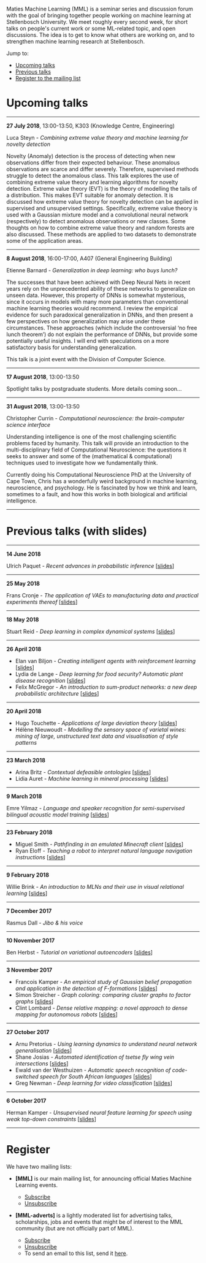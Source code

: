 Maties Machine Learning (MML) is a seminar series and discussion forum with the goal of bringing together people working on machine learning at Stellenbosch University. We meet roughly every second week, for short talks on people's current work or some ML-related topic, and open discussions. The idea is to get to know what others are working on, and to strengthen machine learning research at Stellenbosch.

Jump to:

- [Upcoming talks](#upcoming-talks)
- [Previous talks](#previous-talks-with-slides)
- [Register to the mailing list](#register)


# Upcoming talks

* * *

**27 July 2018**, 13:00-13:50, K303 (Knowledge Centre, Engineering)

Luca Steyn - _Combining extreme value theory and machine learning for novelty detection_

Novelty (Anomaly) detection is the process of detecting when new observations differ from their expected behaviour. These anomalous observations are scarce and differ severely. Therefore, supervised methods struggle to detect the anomalous class. This talk explores the use of combining extreme value theory and learning algorithms for novelty detection. Extreme value theory (EVT) is the theory of modelling the tails of a distribution. This makes EVT suitable for anomaly detection. It is discussed how extreme value theory for novelty detection can be applied in supervised and unsupervised settings. Specifically, extreme value theory is used with a Gaussian mixture model and a convolutional neural network (respectively) to detect anomalous observations or new classes. Some thoughts on how to combine extreme value theory and random forests are also discussed. These methods are applied to two datasets to demonstrate some of the application areas. 

* * *

**8 August 2018**, 16:00-17:00, A407 (General Engineering Building)

Etienne Barnard - _Generalization in deep learning: who buys lunch?_

The successes that have been achieved with Deep Neural Nets in recent years rely on the unprecedented ability of these networks to generalize on unseen data. However, this property of DNNs is somewhat mysterious, since it occurs in models with many more parameters than conventional machine learning theories would recommend. I review the empirical evidence for such paradoxical generalization in DNNs, and then present a few perspectives on how generalization may arise under these circumstances. These approaches (which include the controversial ‘no free lunch theorem’) do not explain the performance of DNNs, but provide some potentially useful insights. I will end with speculations on a more satisfactory basis for understanding generalization.

This talk is a joint event with the Division of Computer Science.

* * *

**17 August 2018**, 13:00-13:50

Spotlight talks by postgraduate students. More details coming soon...

* * *

**31 August 2018**, 13:00-13:50

Christopher Currin - _Computational neuroscience: the brain-computer science interface_

Understanding intelligence is one of the most challenging scientific problems faced by humanity. This talk will provide an introduction to the multi-disciplinary field of Computational Neuroscience: the questions it seeks to answer and some of the (mathematical & computational) techniques used to investigate how we fundamentally think. 

Currently doing his Computational Neuroscience PhD at the University of Cape Town, Chris has a wonderfully weird background in machine learning, neuroscience, and psychology. He is fascinated by how we think and learn, sometimes to a fault, and how this works in both biological and artificial intelligence.

* * *

# Previous talks (with slides)

* * *

**14 June 2018**

Ulrich Paquet - _Recent advances in probabilistic inference_ [[slides](http://www2.compute.dtu.dk/~tobo/trends-in-ai2/ulrich.pdf)]

* * *

**25 May 2018**

Frans Cronje - _The application of VAEs to manufacturing data and practical experiments thereof_ [[slides](slides/2018-05-25_cronje.pdf)]

* * *

**18 May 2018**

Stuart Reid - _Deep learning in complex dynamical systems_ [[slides](slides/2018-05-18_reid.pdf)]

* * *

**26 April 2018**

- Elan van Biljon - _Creating intelligent agents with reinforcement learning_ [[slides](slides/2018-04-26_vanbiljon.pdf)]
- Lydia de Lange - _Deep learning for food security? Automatic plant disease recognition_ [[slides](slides/2018-04-26_delange.pdf)]
- Felix McGregor - _An introduction to sum-product networks: a new deep probabilistic architecture_ [[slides](slides/2018-04-26_mcgregor.pdf)]

* * *

**20 April 2018**

- Hugo Touchette - _Applications of large deviation theory_ [[slides](slides/2018-04-20_touchette.pdf)]
- Hélène Nieuwoudt - _Modelling the sensory space of varietal wines: mining of large, unstructured text data and visualisation of style patterns_

* * *

**23 March 2018**

- Arina Britz - _Contextual defeasible ontologies_ [[slides](slides/2018-03-23_britz.pdf)]
- Lidia Auret - _Machine learning in mineral processing_ [[slides](slides/2018-03-23_auret.pdf)]

* * *

**9 March 2018**

Emre Yilmaz - _Language and speaker recognition for semi-supervised bilingual acoustic model training_ [[slides](slides/2018-03-09_yilmaz.pptx)]

* * *

**23 February 2018**

- Miguel Smith - _Pathfinding in an emulated Minecraft client_ [[slides](slides/2018-02-23_smith.pdf)]
- Ryan Eloff - _Teaching a robot  to interpret natural language navigation instructions_ [[slides](slides/2018-02-23_eloff.pdf)]

* * *

**9 February 2018**

Willie Brink - _An introduction to MLNs and their use in visual relational learning_ [[slides](slides/2018-02-09_brink.pdf)]

* * *

**7 December 2017**

Rasmus Dall - _Jibo & his voice_

* * *

**10 November 2017**

Ben Herbst - _Tutorial on variational autoencoders_ [[slides](slides/2017-11-10_herbst.pdf)]

* * *

**3 November 2017**

- Francois Kamper - _An empirical study of Gaussian belief propagation and application in the detection of F-formations_ [[slides](slides/2017-11-03_kamper.pdf)]
- Simon Streicher - _Graph coloring: comparing cluster graphs to factor graphs_ [[slides](slides/2017-11-03_streicher.pdf)]
- Clint Lombard - _Dense relative mapping: a novel approach to dense mapping for autonomous robots_ [[slides](slides/2017-11-03_lombard.pdf)]

* * *

**27 October 2017**

- Arnu Pretorius - _Using learning dynamics to understand neural network generalisation_ [[slides](slides/2017-10-27_pretorius.pdf)]
- Shane Josias - _Automated identification of tsetse fly wing vein intersections_ [[slides](slides/2017-10-27_josias.pdf)]
- Ewald van der Westhuizen - _Automatic speech recognition of code-switched speech for South African languages_ [[slides](slides/2017-10-27_vanderwesthuizen.pptx)]
- Greg Newman - _Deep learning for video classification_ [[slides](slides/2017-10-27_newman.pdf)]

* * *

**6 October 2017**

Herman Kamper - _Unsupervised neural feature learning for speech using weak top-down constraints_ [[slides](slides/2017-10-06_kamper.pdf)]

* * *

# Register

We have two mailing lists:

- **[MML]** is our main mailing list, for announcing official Maties Machine Learning events.

    - [Subscribe](https://sympa.sun.ac.za/sympa/subscribe/mml)
    - [Unsubscribe](https://sympa.sun.ac.za/sympa/signoff/mml)

- **[MML-adverts]** is a lightly moderated list for advertising talks, scholarships, jobs and events that might be of interest to the MML community (but are not officially part of MML).

    - [Subscribe](https://sympa.sun.ac.za/sympa/subscribe/mml-adverts)
    - [Unsubscribe](https://sympa.sun.ac.za/sympa/signoff/mml-adverts)
    - To send an email to this list, send it <a href="mailto:mml-adverts [at] sympa [dot] sun [dot] ac [dot] za">here</a>.



